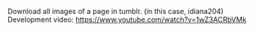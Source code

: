 Download all images of a page in tumblr. (in this case, idiana204) 
Development video: https://www.youtube.com/watch?v=1wZ3ACRbVMk